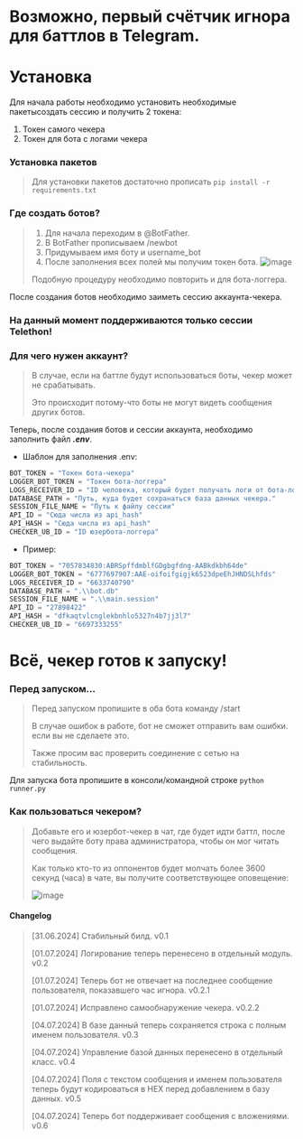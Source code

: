 # Возможно, первый счётчик игнора для баттлов в Telegram.


# Установка
Для начала работы необходимо установить необходимые пакетысоздать сессию и получить 2 токена:
1. Токен самого чекера
2. Токен для бота с логами чекера

### Установка пакетов
> Для установки пакетов достаточно прописать `pip install -r requirements.txt`

### Где создать ботов?
> 1. Для начала переходим в @BotFather.
> 2. В BotFather прописываем /newbot
> 3. Придумываем имя боту и username_bot
> 4. После заполнения всех полей мы получим токен бота.
> ![image](https://github.com/internetrvze/timechecker/assets/65215768/f1cbd8b1-a865-4ddb-b682-9761ed820d51)
>
> Подобную процедуру необходимо повторить и для бота-логгера.

После создания ботов необходимо заиметь сессию аккаунта-чекера.
### На данный момент поддерживаются только сессии Telethon!

### Для чего нужен аккаунт?
> В случае, если на баттле будут использоваться боты, чекер может не срабатывать.
>
> Это происходит потому-что боты не могут видеть сообщения других ботов.

Теперь, после создания ботов и сессии аккаунта, необходимо заполнить файл ***.env***.
- Шаблон для заполнения .env:
```python
BOT_TOKEN = "Токен бота-чекера"
LOGGER_BOT_TOKEN = "Токен бота-логгера"
LOGS_RECEIVER_ID = "ID человека, который будет получать логи от бота-логгера"
DATABASE_PATH = "Путь, куда будет сохранаться база данных чекера."
SESSION_FILE_NAME = "Путь к файлу сессии"
API_ID = "Сюда числа из api_hash"
API_HASH = "Сюда числа из api_hash"
CHECKER_UB_ID = "ID юзербота-логгера"
```
- Пример:
```python
BOT_TOKEN = "7057834830:ABRSpffdmblfGDgbgfdng-AABkdkbh64de"
LOGGER_BOT_TOKEN = "6777697907:AAE-oifoifgigjk6523dpeEhJHNDSLhfds"
LOGS_RECEIVER_ID = "6633740790"
DATABASE_PATH = ".\\bot.db"
SESSION_FILE_NAME = ".\\main.session"
API_ID = "27898422"
API_HASH = "dfkaqtvlcnglekbnhlo5327n4b7jj3l7"
CHECKER_UB_ID = "6697333255"
```

# Всё, чекер готов к запуску!

### Перед запуском...
> Перед запуском пропишите в оба бота команду /start
>
> В случае ошибок в работе, бот не сможет отправить вам ошибки. если вы не сделаете это.
> 
> Также просим вас проверить соединение с сетью на стабильность.

Для запуска бота пропишите в консоли/командной строке `python runner.py`


### Как пользоваться чекером?
> Добавьте его и юзербот-чекер в чат, где будет идти баттл, после чего выдайте боту права администратора, чтобы он мог читать сообщения.
>
> Как только кто-то из оппонентов будет молчать более 3600 секунд (часа) в чате, вы получите соответствующее оповещение:
> 
> ![image](https://github.com/internetrvze/timechecker/assets/65215768/ab81f9a2-044d-4e12-af2f-dd833c649144)







#### Changelog
> [31.06.2024] Стабильный билд. v0.1
> 
> [01.07.2024] Логирование теперь перенесено в отдельный модуль. v0.2
>
> [01.07.2024] Теперь бот не отвечает на последнее сообщение пользователя, показавшего час игнора. v0.2.1
> 
> [01.07.2024] Исправлено самообнаружение чекера. v0.2.2
> 
> [04.07.2024] В базе данный теперь сохраняется строка с полным именем пользователя. v0.3
> 
> [04.07.2024] Управление базой данных перенесено в отдельный класс. v0.4
> 
> [04.07.2024] Поля с текстом сообщения и именем пользователя теперь будут кодироваться в HEX перед добавлением в базу данных. v0.5
> 
> [04.07.2024] Теперь бот поддерживает сообщения с вложениями. v0.6
